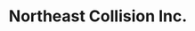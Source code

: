 ---
title: "Northeast Collision Inc."
url: /plainfield/northeast-collision-inc/
shop: Autowerkstatt
---